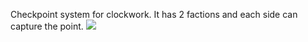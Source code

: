 Checkpoint system for clockwork.
It has 2 factions and each side can capture the point.
![](https://i.imgur.com/BWs2c04.jpg)
